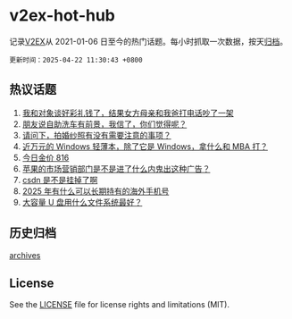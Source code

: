 # v2ex-hot-hub

 记录[V2EX](https://www.v2ex.com/)从 2021-01-06 日至今的热门话题。每小时抓取一次数据，按天[归档](archives)。

`更新时间：2025-04-22 11:30:43 +0800`

## 热议话题

1. [我和对象谈好彩礼钱了，结果女方母亲和我爸打电话吵了一架](https://www.v2ex.com/t/1127130)
1. [朋友说自助洗车有前景，我信了，你们觉得呢？](https://www.v2ex.com/t/1127028)
1. [请问下，拍婚纱照有没有需要注意的事项？](https://www.v2ex.com/t/1127174)
1. [近万元的 Windows 轻薄本，除了它是 Windows，拿什么和 MBA 打？](https://www.v2ex.com/t/1127102)
1. [今日金价 816](https://www.v2ex.com/t/1127160)
1. [苹果的市场营销部门是不是进了什么内鬼出这种广告？](https://www.v2ex.com/t/1127191)
1. [csdn 是不是挂掉了啊](https://www.v2ex.com/t/1127026)
1. [2025 年有什么可以长期持有的海外手机号](https://www.v2ex.com/t/1126983)
1. [大容量 U 盘用什么文件系统最好？](https://www.v2ex.com/t/1126958)

## 历史归档

[archives](archives)

## License

See the [LICENSE](LICENSE) file for license rights and limitations (MIT).

